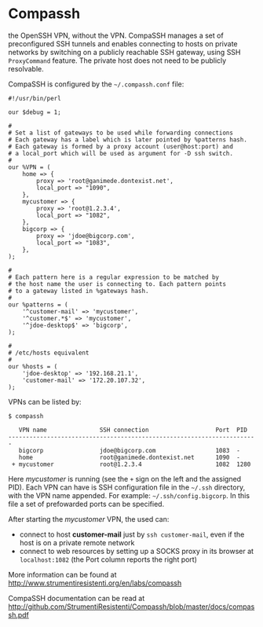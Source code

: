 # Compassh

the OpenSSH VPN, without the VPN. CompaSSH manages a set of preconfigured SSH tunnels and enables connecting to hosts on private networks by switching on a publicly reachable SSH gateway, using SSH `ProxyCommand` feature. The private host does not need to be publicly resolvable.

CompaSSH is configured by the `~/.compassh.conf` file:

    #!/usr/bin/perl

    our $debug = 1;

    #
    # Set a list of gateways to be used while forwarding connections
    # Each gateway has a label which is later pointed by %patterns hash.
    # Each gateway is formed by a proxy account (user@host:port) and
    # a local_port which will be used as argument for -D ssh switch.
    #
    our %VPN = (
        home => {
            proxy => 'root@ganimede.dontexist.net',
            local_port => "1090",
        },
        mycustomer => {
            proxy => 'root@1.2.3.4',
            local_port => "1082",
        },
        bigcorp => {
            proxy => 'jdoe@bigcorp.com',
            local_port => "1083",
        },
    );

    #
    # Each pattern here is a regular expression to be matched by
    # the host name the user is connecting to. Each pattern points
    # to a gateway listed in %gateways hash.
    #
    our %patterns = (
        '^customer-mail' => 'mycustomer',
        '^customer.*$' => 'mycustomer',
        '^jdoe-desktop$' => 'bigcorp',
    );

    #
    # /etc/hosts equivalent
    #
    our %hosts = (
        'jdoe-desktop' => '192.168.21.1',
        'customer-mail' => '172.20.107.32',
    );

VPNs can be listed by:

    $ compassh 
    
       VPN name               SSH connection                   Port  PID
    -----------------------------------------------------------------------
       bigcorp                jdoe@bigcorp.com                 1083  -
       home                   root@ganimede.dontexist.net      1090  -
     + mycustomer             root@1.2.3.4                     1082  1280 

Here *mycustomer* is running (see the `+` sign on the left and the assigned PID). Each VPN can have is SSH configuration file in the `~/.ssh` directory, with the VPN name appended. For example: `~/.ssh/config.bigcorp`. In this file a set of prefowarded ports can be specified.

After starting the *mycustomer* VPN, the used can:

 * connect to host **customer-mail** just by `ssh customer-mail`, even if the host is on a private remote network
 * connect to web resources by setting up a SOCKS proxy in its browser at `localhost:1082` (the Port column reports the right port)

More information can be found at http://www.strumentiresistenti.org/en/labs/compassh

CompaSSH documentation can be read at http://github.com/StrumentiResistenti/Compassh/blob/master/docs/compassh.pdf
